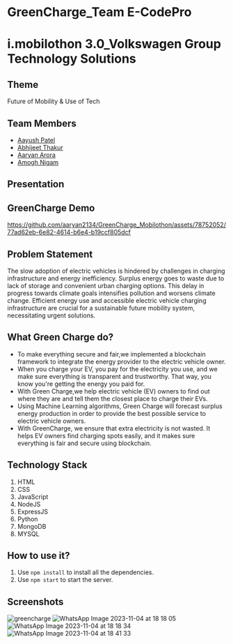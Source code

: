 # GreenCharge_Team E-CodePro
# i.mobilothon 3.0_Volkswagen Group Technology Solutions

## Theme
Future of Mobility & Use of Tech

## Team Members
- [Aayush Patel](https://github.com/ashu-rb)
- [Abhijeet Thakur](https://github.com/AbhijeetThakur1)
- [Aaryan Arora ](https://github.com/aaryan2134)
- [Amogh Nigam](https://github.com/Amogh-Nigam)
  
## Presentation

## GreenCharge Demo 

https://github.com/aaryan2134/GreenCharge_Mobilothon/assets/78752052/77ad62eb-6e82-4614-b6e4-b19ccf805dcf


## Problem Statement
The slow adoption of electric vehicles is hindered by challenges in charging infrastructure and energy inefficiency. Surplus energy goes to waste due to lack of storage and convenient urban charging options. This delay in progress towards climate goals intensifies pollution and worsens climate change. Efficient energy use and accessible electric vehicle charging infrastructure are crucial for a sustainable future mobility system, necessitating urgent solutions.


## What Green Charge do?
- To make everything secure and fair,we implemented a  blockchain framework to integrate the energy provider to the electric vehicle owner.
- When you charge your EV, you pay for the electricity you use, and we make sure everything is transparent and trustworthy. That way, you know you're getting the energy you paid for.
- With Green Charge,we help electric vehicle (EV) owners to find out where they are and tell them the closest place to charge their EVs.
- Using Machine Learning algorithms, Green Charge will forecast surplus energy production in order to provide the best possible service to electric vehicle owners.
- With GreenCharge, we ensure that extra electricity is not wasted. It helps EV owners find charging spots easily, and it makes sure everything is fair and secure using blockchain.

## Technology Stack
1. HTML
1. CSS
1. JavaScript
1. NodeJS
1. ExpressJS
1. Python
1. MongoDB
1. MYSQL

## How to use it?
1. Use `npm install` to install all the dependencies.
2. Use `npm start` to start the server.
   
## Screenshots
![greencharge](https://github.com/aaryan2134/GreenCharge_Mobilothon/assets/78752052/6eebd1fd-dbd6-4445-94eb-fdd2ad96feb0)
![WhatsApp Image 2023-11-04 at 18 18 05](https://github.com/aaryan2134/GreenCharge_Mobilothon/assets/78752052/72bc1241-d2cd-4398-a1c3-72cdab74bccc)
![WhatsApp Image 2023-11-04 at 18 18 34](https://github.com/aaryan2134/GreenCharge_Mobilothon/assets/78752052/6c81d039-bdde-4b28-a89d-257bb9da8d02)
![WhatsApp Image 2023-11-04 at 18 41 33](https://github.com/aaryan2134/GreenCharge_Mobilothon/assets/78752052/2c490226-d82a-45df-ae39-a3fdb55c37bb)


